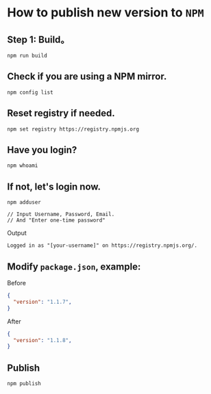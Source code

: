 # How to publish new version to `NPM`

## Step 1: Build。
```
npm run build
```

## Check if you are using a NPM mirror.
```
npm config list
```

## Reset registry if needed.
```
npm set registry https://registry.npmjs.org
```

## Have you login?
```
npm whoami
```

## If not, let's login now.
```
npm adduser

// Input Username, Password, Email.
// And "Enter one-time password"
```
Output

```
Logged in as "[your-username]" on https://registry.npmjs.org/.
```

## Modify `package.json`, example:
Before
```json
{
  "version": "1.1.7",
}
```

After
```json
{
  "version": "1.1.8",
}
```

## Publish
```
npm publish
```